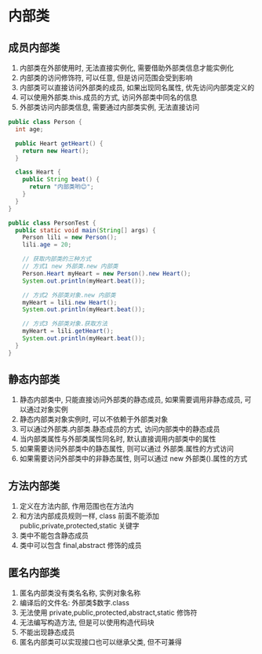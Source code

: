 # 内部类

## 成员内部类

1. 内部类在外部使用时, 无法直接实例化, 需要借助外部类信息才能实例化
2. 内部类的访问修饰符, 可以任意, 但是访问范围会受到影响
3. 内部类可以直接访问外部类的成员, 如果出现同名属性, 优先访问内部类定义的
4. 可以使用外部类.this.成员的方式, 访问外部类中同名的信息
5. 外部类访问内部类信息, 需要通过内部类实例, 无法直接访问

```java
public class Person {
  int age;

  public Heart getHeart() {
    return new Heart();
  }

  class Heart {
    public String beat() {
      return "内部类哟😊";
    }
  }
}
```

```java
public class PersonTest {
  public static void main(String[] args) {
    Person lili = new Person();
    lili.age = 20;

    // 获取内部类的三种方式
    // 方式1 new 外部类.new 内部类
    Person.Heart myHeart = new Person().new Heart();
    System.out.println(myHeart.beat());

    // 方式2 外部类对象.new 内部类
    myHeart = lili.new Heart();
    System.out.println(myHeart.beat());

    // 方式3 外部类对象.获取方法
    myHeart = lili.getHeart();
    System.out.println(myHeart.beat());
  }
}
```

## 静态内部类

1. 静态内部类中, 只能直接访问外部类的静态成员, 如果需要调用非静态成员, 可以通过对象实例
2. 静态内部类对象实例时, 可以不依赖于外部类对象
3. 可以通过外部类.内部类.静态成员的方式, 访问内部类中的静态成员
4. 当内部类属性与外部类属性同名时, 默认直接调用内部类中的属性
5. 如果需要访问外部类中的静态属性, 则可以通过 外部类.属性的方式访问
6. 如果需要访问外部类中的非静态属性, 则可以通过 new 外部类().属性的方式

## 方法内部类

1. 定义在方法内部, 作用范围也在方法内
2. 和方法内部成员规则一样, class 前面不能添加 public,private,protected,static 关键字
3. 类中不能包含静态成员
4. 类中可以包含 final,abstract 修饰的成员

## 匿名内部类

1. 匿名内部类没有类名名称, 实例对象名称
2. 编译后的文件名: 外部类\$数字.class
3. 无法使用 private,public,protected,abstract,static 修饰符
4. 无法编写构造方法, 但是可以使用构造代码块
5. 不能出现静态成员
6. 匿名内部类可以实现接口也可以继承父类, 但不可兼得
